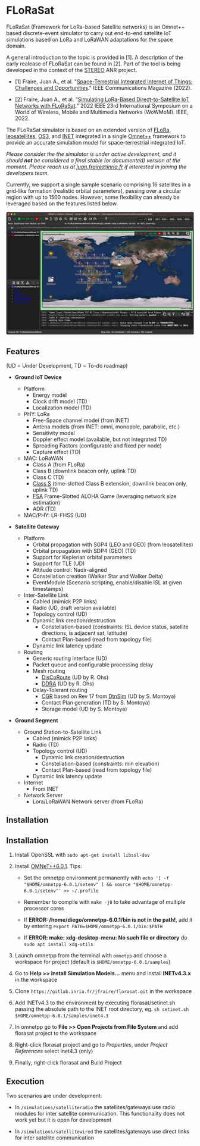 # FLoRaSat

FLoRaSat (Framework for LoRa-based Satellite networks) is an Omnet++ based discrete-event simulator to carry out end-to-end satellite IoT simulations based on LoRa and LoRaWAN adaptations for the space domain. 

A general introduction to the topic is provided in [1]. A description of the early realease of FLoRaSat can be found in [2]. Part of the tool is being developed in the context of the [STEREO](https://project.inria.fr/stereo) ANR project.

- [1] Fraire, Juan A., et al. "[Space-Terrestrial Integrated Internet of Things: Challenges and Opportunities](https://ieeexplore.ieee.org/abstract/document/9887919)." IEEE Communications Magazine (2022).

- [2] Fraire, Juan A., et al. "[Simulating LoRa-Based Direct-to-Satellite IoT Networks with FLoRaSat](https://ieeexplore.ieee.org/abstract/document/9842830)." 2022 IEEE 23rd International Symposium on a World of Wireless, Mobile and Multimedia Networks (WoWMoM). IEEE, 2022.



The FLoRaSat simulator is based on an extended version of [FLoRa](https://flora.aalto.fi/), [leosatellites](https://github.com/Avian688/leosatellites), [OS3](https://github.com/inet-framework/os3), and [INET](https://inet.omnetpp.org/) integrated in a single [Omnet++](https://omnetpp.org/) framework to provide an accurate simulation model for space-terrestrial integrated IoT.



*Please consider the the simulator is under active development, and it should **not** be considered a final stable (or documented) version at the moment. Please reach us at [juan.fraire@inria.fr](juan.fraire@inria.fr) if interested in joining the developers team.* 



Currently, we support a single sample scenario comprising 16 satellites in a grid-like formation (realistic orbital parameters), passing over a circular region with up to 1500 nodes. However, some flexibility can already be leveraged based on the features listed below.


![image info](images/screenshot.jpg)


## Features

(UD = Under Development, TD = To-do roadmap)

- **Ground IoT Device**
	- Platform
		- Energy model
		- Clock drift model (TD)
        - Localization model (TD)
    - PHY: LoRa
    	- Free-Space channel model (from INET)
    	- Antena models (from INET: omni, monopole, parabolic, etc.)
    	- Sensitivity model
    	- Doppler effect model (available, but not integrated TD)
    	- Spreading Factors (configurable and fixed per node)
    	- Capture effect (TD)
    - MAC: LoRaWAN
    	- Class A (from FLoRa)
    	- Class B (downlink beacon only, uplink TD)
    	- Class C (TD)
    	- [Class S](https://hal.laas.fr/hal-03694383) (time-slotted Class B extension, downlink beacon only, uplink TD)
    	- [FSA](https://ieeexplore.ieee.org/document/8855903) Frame-Slotted ALOHA Game (leveraging network size estimation)
    	- ADR (TD)
    - MAC/PHY: LR-FHSS (UD)



- **Satellite Gateway**
	- Platform
		- Orbital propagation with SGP4 (LEO and GEO) (from leosatellites)
		- Orbital propagation with SDP4 (GEO) (TD)
		- Support for Keplerian orbital parameters
		- Support for TLE (UD)
		- Attitude control: Nadir-aligned
		- Constellation creation (Walker Star and Walker Delta)
		- EventModule (Scenario scripting, enable/disable ISL at given timestamps)
	- Inter-Satellite Link
		- Cabled (mimick P2P links)
		- Radio (UD, draft version available)
		- Topology control (UD)
		- Dynamic link creation/destruction
			- Constellation-based (constraints: ISL device status, satellite directions, is adjacent sat, latitude)    
			- Contact Plan-based (read from topology file)
		- Dynamic link latency update
	- Routing
		- Generic routing interface (UD)
		- Packet queue and configurable processing delay    
		- Mesh routing 
			- [DisCoRoute](https://ieeexplore.ieee.org/abstract/document/9914716) (UD by R. Ohs)
			- [DDRA](https://ieeexplore.ieee.org/document/7023604) (UD by R. Ohs)    
		- Delay-Tolerant routing 
			- [CGR](https://www.sciencedirect.com/science/article/abs/pii/S1084804520303489) based on Rev 17 from [DtnSim](https://bitbucket.org/lcd-unc-ar/dtnsim) (UD by S. Montoya)
			- Contact Plan generation (TD by S. Montoya)
			- Storage model (UD by S. Montoya)



- **Ground Segment**
	- Ground Station-to-Satellite Link
		- Cabled (mimick P2P links)
		- Radio (TD)
		- Topology control (UD)
			- Dynamic link creation/destruction
			- Constellation-based (constraints: min elevation)   
			- Contact Plan-based (read from topology file)
		- Dynamic link latency update
	- Internet
		- From INET
	- Network Server
		- Lora/LoRaWAN Network server (from FLoRa)



## Installation


## Installation

1. Install OpenSSL with `sudo apt-get install libssl-dev`

2. Install [OMNeT++6.0.1](https://doc.omnetpp.org/omnetpp/InstallGuide.pdf). Tips:

    * Set the omnetpp environment permanently with `echo '[ -f "$HOME/omnetpp-6.0.1/setenv" ] && source "$HOME/omnetpp-6.0.1/setenv"' >> ~/.profile`

    * Remember to compile with `make -j8` to take advantage of multiple processor cores

    * If **ERROR: /home/diego/omnetpp-6.0.1/bin is not in the path!**, add it by entering `export PATH=$HOME/omnetpp-6.0.1/bin:$PATH`

    * If **ERROR: make: xdg-desktop-menu: No such file or directory** do `sudo apt install xdg-utils`
    
3. Launch omnetpp from the terminal with `omnetpp` and choose a workspace for project (default is `$HOME/omnetpp-6.0.1/samples`)

4. Go to **Help >> Install Simulation Models...** menu and install **INETv4.3.x** in the workspace

5. Clone `https://gitlab.inria.fr/jfraire/florasat.git` in the workspace

6. Add INETv4.3 to the environment by executing florasat/setinet.sh passing the absolute path to the INET root directory, eg. `sh setinet.sh $HOME/omnetpp-6.0.1/samples/inet4.3`

7. In omnetpp go to **File >> Open Projects from File System** and add florasat project to the workspace

8. Right-click florasat project and go to *Properties*, under *Project References* select inet4.3 (only)

9. Finally, right-click florasat and Build Project

  

## Execution

  

Two scenarios are under development:

  

- In `/simulations/satelliteradio` the satellites/gateways use radio modules for inter satellite communication. This functionality does not work yet but it is open for development

  

- In `/simulations/satellitewired` the satellites/gateways use direct links for inter satellite communication
